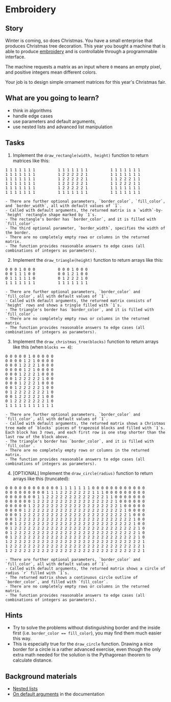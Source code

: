 # Embroidery

## Story

Winter is coming, so does Christmas. You have a small enterprise
that produces Christmas tree decoration. This year you bought
a machine that is able to produce [embroidery](https://www.embroiderypanda.com/image/cache/data/A-A9933/Ornate-Christmas-Tree-Filled-Machine-Embroidery-Design-Digitized-Pattern-700x700.jpg)
and is controllable through a programmable interface.

The machine requests a matrix as an input where `0`
means an empty pixel, and positive integers mean different
colors.

Your job is to design simple ornament matrices for
this year's Christmas fair.

## What are you going to learn?

- think in algorithms
- handle edge cases
- use parameters and default arguments,
- use nested lists and advanced list manipulation


## Tasks

1. Implement the `draw_rectangle(width, height)` function to return matrices like this:
```
1 1 1 1 1 1 1          1 1 1 1 1 1 1          1 1 1 1 1 1 1
1 1 1 1 1 1 1          1 2 2 2 2 2 1          1 1 1 1 1 1 1
1 1 1 1 1 1 1          1 2 2 2 2 2 1          1 1 2 2 2 1 1
1 1 1 1 1 1 1          1 2 2 2 2 2 1          1 1 2 2 2 1 1
1 1 1 1 1 1 1          1 2 2 2 2 2 1          1 1 1 1 1 1 1
1 1 1 1 1 1 1          1 1 1 1 1 1 1          1 1 1 1 1 1 1
```
    - There are further optional parameters, `border_color`, `fill_color`, and `border_width`, all with default values of `1`.
    - Called with default arguments, the returned matrix is a `width`-by-`height` rectangle shape marked by `1`s.
    - The rectangle's border has `border_color`, and it is filled with `fill_color`.
    - The third optional parameter, `border_width`, specifies the width of the border.
    - There are no completely empty rows or columns in the returned matrix.
    - The function provides reasonable answers to edge cases (all combinations of integers as parameters).

2. Implement the `draw_triangle(height)` function to return arrays like this:
```
0 0 0 1 0 0 0          0 0 0 1 0 0 0
0 0 1 1 1 0 0          0 0 1 2 1 0 0
0 1 1 1 1 1 0          0 1 2 2 2 1 0
1 1 1 1 1 1 1          1 1 1 1 1 1 1
```
    - There are further optional parameters, `border_color` and `fill_color`, all with default values of `1`.
    - Called with default arguments, the returned matrix consists of `height` rows and shows a tringle filled with `1`s.
    - The triangle's border has `border_color`, and it is filled with `fill_color`.
    - There are no completely empty rows or columns in the returned matrix.
    - The function provides reasonable answers to edge cases (all combinations of integers as parameters).

3. Implement the `draw_christmas_tree(blocks)` function to return arrays like this (when `blocks == 4`):
```
0 0 0 0 0 1 0 0 0 0 0
0 0 0 0 1 2 1 0 0 0 0
0 0 0 1 2 2 2 1 0 0 0
0 0 0 0 1 2 1 0 0 0 0
0 0 0 1 2 2 2 1 0 0 0
0 0 1 2 2 2 2 2 1 0 0
0 0 0 1 2 2 2 1 0 0 0
0 0 1 2 2 2 2 2 1 0 0
0 1 2 2 2 2 2 2 2 1 0
0 0 1 2 2 2 2 2 1 0 0
0 1 2 2 2 2 2 2 2 1 0
1 1 1 1 1 1 1 1 1 1 1
```
    - There are further optional parameters, `border_color` and `fill_color`, all with default values of `1`.
    - Called with default arguments, the returned matrix shows a Christmas tree made of `blocks` pieces of trapezoid blocks and filled with `1`s. Each block has 3 rows, and each first row is one step shorter than the last row of the block above.
    - The triangle's border has `border_color`, and it is filled with `fill_color`.
    - There are no completely empty rows or columns in the returned matrix.
    - The function provides reasonable answers to edge cases (all combinations of integers as parameters).

4. [OPTIONAL] Implement the `draw_circle(radius)` function to return arrays like this (truncated):
```
0 0 0 0 0 0 0 0 0 0 0 0 1 1 1 1 1 1 1 0 0 0 0 0 0 0 0 0 0 0 0
0 0 0 0 0 0 0 0 0 1 1 1 2 2 2 2 2 2 2 1 1 1 0 0 0 0 0 0 0 0 0
0 0 0 0 0 0 0 1 1 2 2 2 2 2 2 2 2 2 2 2 2 2 1 1 0 0 0 0 0 0 0
0 0 0 0 0 0 1 2 2 2 2 2 2 2 2 2 2 2 2 2 2 2 2 2 1 0 0 0 0 0 0
0 0 0 0 0 1 2 2 2 2 2 2 2 2 2 2 2 2 2 2 2 2 2 2 2 1 0 0 0 0 0
0 0 0 0 1 2 2 2 2 2 2 2 2 2 2 2 2 2 2 2 2 2 2 2 2 2 1 0 0 0 0
0 0 0 1 2 2 2 2 2 2 2 2 2 2 2 2 2 2 2 2 2 2 2 2 2 2 2 1 0 0 0
0 0 1 2 2 2 2 2 2 2 2 2 2 2 2 2 2 2 2 2 2 2 2 2 2 2 2 2 1 0 0
0 0 1 2 2 2 2 2 2 2 2 2 2 2 2 2 2 2 2 2 2 2 2 2 2 2 2 2 1 0 0
0 1 2 2 2 2 2 2 2 2 2 2 2 2 2 2 2 2 2 2 2 2 2 2 2 2 2 2 2 1 0
0 1 2 2 2 2 2 2 2 2 2 2 2 2 2 2 2 2 2 2 2 2 2 2 2 2 2 2 2 1 0
0 1 2 2 2 2 2 2 2 2 2 2 2 2 2 2 2 2 2 2 2 2 2 2 2 2 2 2 2 1 0
1 2 2 2 2 2 2 2 2 2 2 2 2 2 2 2 2 2 2 2 2 2 2 2 2 2 2 2 2 2 1
1 2 2 2 2 2 2 2 2 2 2 2 2 2 2 2 2 2 2 2 2 2 2 2 2 2 2 2 2 2 1
1 2 2 2 2 2 2 2 2 2 2 2 2 2 2 2 2 2 2 2 2 2 2 2 2 2 2 2 2 2 1
```
    - There are further optional parameters, `border_color` and `fill_color`, all with default values of `1`.
    - Called with default arguments, the returned matrix shows a circle of radius `r` filled with `1`s.
    - The returned matrix shows a continuous circle outline of `border_color`, and filled with `fill_color`.
    - There are no completely empty rows or columns in the returned matrix.
    - The function provides reasonable answers to edge cases (all combinations of integers as parameters).

## Hints

- Try to solve the problems without distinguishing border and the inside first
  (i.e. `border_color == fill_color`), you may find them much easier this way.
- This is especially true for the `draw_circle` function.
  Drawing a nice border for a circle is a rather advanced exercise,
  even though the only extra math needed for the solution
  is the Pythagorean theorem to calculate distance.


## Background materials

- <i class="far fa-exclamation"></i> [Nested lists](project/curriculum/materials/pages/notebooks/nested-lists.html)
- <i class="far fa-exclamation"></i> [On default arguments](https://docs.python.org/3/tutorial/controlflow.html#more-on-defining-functions) in the documentation

